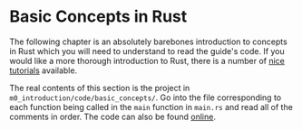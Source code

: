 # Basic Concepts in Rust
The following chapter is an absolutely barebones introduction to concepts in Rust which you will need to
understand to read the guide's code. If you would like a more thorough introduction to Rust, there is
a number of [nice tutorials](https://www.rust-lang.org/learn) available.

The real contents of this section is the project in ```m0_introduction/code/basic_concepts/```.
Go into the file corresponding to each function being called in the ```main``` function in ```main.rs```
and read all of the comments in order.
The code can also be found <!-- markdownlint-disable -->
[online](https://github.com/absorensen/the-real-timers-guide-to-the-computational-galaxy/tree/main/m0_introduction/code/basic_concepts).<!-- markdownlint-restore -->
